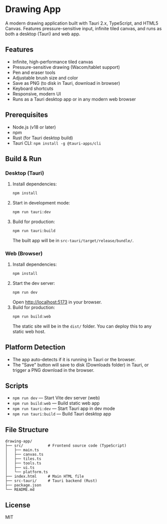 # Drawing App

A modern drawing application built with Tauri 2.x, TypeScript, and HTML5 Canvas. Features pressure-sensitive input, infinite tiled canvas, and runs as both a desktop (Tauri) and web app.

## Features
- Infinite, high-performance tiled canvas
- Pressure-sensitive drawing (Wacom/tablet support)
- Pen and eraser tools
- Adjustable brush size and color
- Save as PNG (to disk in Tauri, download in browser)
- Keyboard shortcuts
- Responsive, modern UI
- Runs as a Tauri desktop app or in any modern web browser

## Prerequisites
- Node.js (v18 or later)
- npm
- Rust (for Tauri desktop build)
- Tauri CLI: `npm install -g @tauri-apps/cli`

## Build & Run

### Desktop (Tauri)
1. Install dependencies:
   ```bash
   npm install
   ```
2. Start in development mode:
   ```bash
   npm run tauri:dev
   ```
3. Build for production:
   ```bash
   npm run tauri:build
   ```
   The built app will be in `src-tauri/target/release/bundle/`.

### Web (Browser)
1. Install dependencies:
   ```bash
   npm install
   ```
2. Start the dev server:
   ```bash
   npm run dev
   ```
   Open [http://localhost:5173](http://localhost:5173) in your browser.
3. Build for production:
   ```bash
   npm run build:web
   ```
   The static site will be in the `dist/` folder. You can deploy this to any static web host.

## Platform Detection
- The app auto-detects if it is running in Tauri or the browser.
- The "Save" button will save to disk (Downloads folder) in Tauri, or trigger a PNG download in the browser.

## Scripts
- `npm run dev` — Start Vite dev server (web)
- `npm run build:web` — Build static web app
- `npm run tauri:dev` — Start Tauri app in dev mode
- `npm run tauri:build` — Build Tauri desktop app

## File Structure
```
drawing-app/
├── src/           # Frontend source code (TypeScript)
│   ├── main.ts
│   ├── canvas.ts
│   ├── tiles.ts
│   ├── tools.ts
│   ├── ui.ts
│   └── platform.ts
├── index.html     # Main HTML file
├── src-tauri/     # Tauri backend (Rust)
├── package.json
└── README.md
```

## License
MIT
